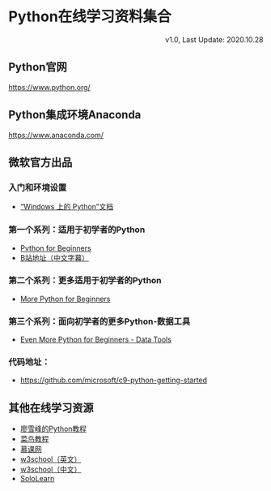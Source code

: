 # Python在线学习资料集合

<link rel="stylesheet" href="https://yanwei.github.io/auto-number-title.css" />

<p align='right'>v1.0, Last Update: 2020.10.28</p>

## Python官网

https://www.python.org/

## Python集成环境Anaconda

https://www.anaconda.com/

## 微软官方出品

### 入门和环境设置

* [“Windows 上的 Python”文档](https://docs.microsoft.com/zh-cn/windows/python/)

### 第一个系列：适用于初学者的Python
* [Python for Beginners](https://channel9.msdn.com/Series/Intro-to-Python-Development)
* [B站地址（中文字幕）](https://www.bilibili.com/video/BV187411f7z9?p=1)

### 第二个系列：更多适用于初学者的Python
* [More Python for Beginners](https://channel9.msdn.com/Series/More-Python-for-Beginners)

### 第三个系列：面向初学者的更多Python-数据工具
* [Even More Python for Beginners - Data Tools](https://channel9.msdn.com/Series/Even-More-Python-for-Beginners-Data-Tools)

### 代码地址：
* https://github.com/microsoft/c9-python-getting-started

## 其他在线学习资源

* [廖雪峰的Python教程](https://www.liaoxuefeng.com/wiki/1016959663602400)
* [菜鸟教程](https://www.runoob.com/python3/python3-tutorial.html)
* [慕课网](https://coding.imooc.com/?c=python)
* [w3school（英文）](https://www.w3schools.com/python/default.asp)
* [w3school（中文）](https://www.w3school.com.cn/python/index.asp)
* [SoloLearn](https://www.sololearn.com/Course/Python/)